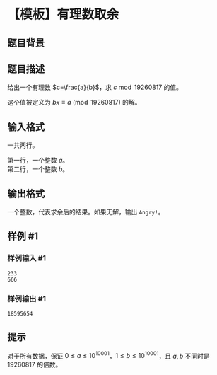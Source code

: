 # 【模板】有理数取余

## 题目背景



## 题目描述

给出一个有理数 $c=\frac{a}{b}$，求 $c \bmod 19260817$ 的值。

这个值被定义为 $bx\equiv a\pmod{19260817}$ 的解。

## 输入格式

一共两行。

第一行，一个整数 $a$。  
第二行，一个整数 $b$。  

## 输出格式

一个整数，代表求余后的结果。如果无解，输出 `Angry!`。

## 样例 #1

### 样例输入 #1
```
233
666
```

### 样例输出 #1

```
18595654
```

## 提示

对于所有数据，保证 $0\leq a \leq 10^{10001}$，$1 \leq b \leq 10^{10001}$，且 $a, b$ 不同时是 $19260817$ 的倍数。
